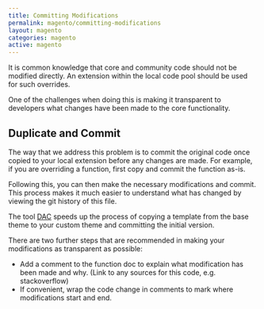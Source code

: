 ```yaml
---
title: Committing Modifications
permalink: magento/committing-modifications
layout: magento
categories: magento
active: magento
---
```


It is common knowledge that core and community code should not be modified directly.  An extension within the local code pool should be used for such overrides.

One of the challenges when doing this is making it transparent to developers what changes have been made to the core functionality.

## Duplicate and Commit

The way that we address this problem is to commit the original code once copied to your local extension before any changes are made.  For example, if you are overriding a function, first copy and commit the function as-is.

Following this, you can then make the necessary modifications and commit. This process makes it much easier to understand what has changed by viewing the git history of this file.

The tool [DAC](https://github.com/shawesome/dac) speeds up the process of copying a template from the base theme to your custom theme and committing the initial version.

There are two further steps that are recommended in making your modifications as transparent as possible:

- Add a comment to the function doc to explain what modification has been made and why. (Link to any sources for this code, e.g. stackoverflow)
- If convenient, wrap the code change in comments to mark where modifications start and end.
